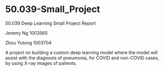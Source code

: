 # 50.039-Small_Project

50.039 Deep Learning Small Project Report

Jeremy Ng 1003565

Zhou Yutong 1003704

A project on building a custom deep learning model where the model will assist with the diagnosis of pneumonia, for COVID and non-COVID cases, by using X-ray images of patients.
